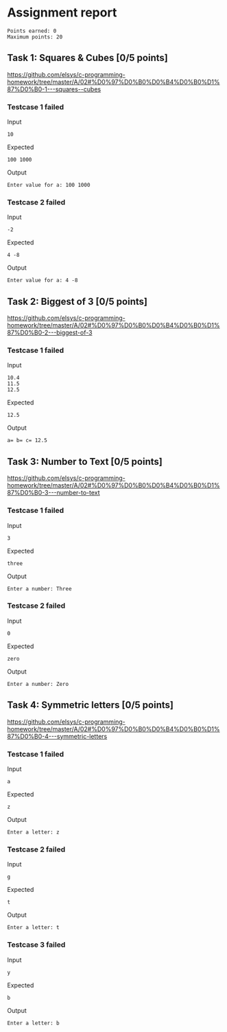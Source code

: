 # Assignment report
```
Points earned: 0
Maximum points: 20
```

## Task 1: Squares & Cubes [0/5 points]
https://github.com/elsys/c-programming-homework/tree/master/A/02#%D0%97%D0%B0%D0%B4%D0%B0%D1%87%D0%B0-1---squares--cubes

### Testcase 1 failed
Input
```
10
```

Expected
```
100 1000
```

Output
```
Enter value for a: 100 1000
```
### Testcase 2 failed
Input
```
-2
```

Expected
```
4 -8
```

Output
```
Enter value for a: 4 -8
```

## Task 2: Biggest of 3 [0/5 points]
https://github.com/elsys/c-programming-homework/tree/master/A/02#%D0%97%D0%B0%D0%B4%D0%B0%D1%87%D0%B0-2---biggest-of-3

### Testcase 1 failed
Input
```
10.4
11.5
12.5
```

Expected
```
12.5
```

Output
```
a= b= c= 12.5
```

## Task 3: Number to Text [0/5 points]
https://github.com/elsys/c-programming-homework/tree/master/A/02#%D0%97%D0%B0%D0%B4%D0%B0%D1%87%D0%B0-3---number-to-text

### Testcase 1 failed
Input
```
3
```

Expected
```
three
```

Output
```
Enter a number: Three
```
### Testcase 2 failed
Input
```
0
```

Expected
```
zero
```

Output
```
Enter a number: Zero
```

## Task 4: Symmetric letters [0/5 points]
https://github.com/elsys/c-programming-homework/tree/master/A/02#%D0%97%D0%B0%D0%B4%D0%B0%D1%87%D0%B0-4---symmetric-letters

### Testcase 1 failed
Input
```
a
```

Expected
```
z
```

Output
```
Enter a letter: z
```
### Testcase 2 failed
Input
```
g
```

Expected
```
t
```

Output
```
Enter a letter: t
```
### Testcase 3 failed
Input
```
y
```

Expected
```
b
```

Output
```
Enter a letter: b
```

